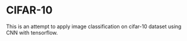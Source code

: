 # CIFAR-10
This is an attempt to apply image classification on cifar-10 dataset using CNN with tensorflow.
